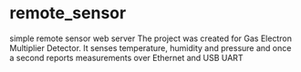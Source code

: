 # remote_sensor
simple remote sensor web server
The project was created for Gas Electron Multiplier Detector.
It senses temperature, humidity and pressure and once a second reports measurements over Ethernet and USB UART
